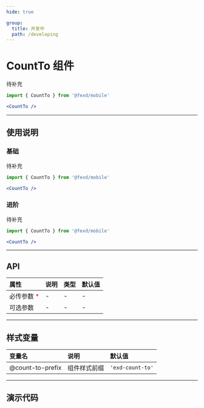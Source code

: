 ```yaml
---
hide: true

group:
  title: 开发中
  path: /developing
---
```


# CountTo 组件 <ImportCost name="CountTo" />

待补充

<!-- prettier-ignore -->
```jsx | pure
import { CountTo } from '@fexd/mobile'

<CountTo />
```

---

## 使用说明

### 基础

待补充

<!-- prettier-ignore -->
```jsx | pure
import { CountTo } from '@fexd/mobile'

<CountTo />
```

### 进阶

待补充

<!-- prettier-ignore -->
```jsx | pure
import { CountTo } from '@fexd/mobile'

<CountTo />
```

---

## API

| 属性                                         | 说明 | 类型 | 默认值 |
| :------------------------------------------- | :--- | :--- | :----- |
| 必传参数 <span style="color: red;">\*</span> | -    | -    | -      |
| 可选参数                                     | -    | -    | -      |

---

## 样式变量

| 变量名           | 说明         | 默认值           |
| :--------------- | :----------- | :--------------- |
| @count-to-prefix | 组件样式前缀 | `'exd-count-to'` |

---

## 演示代码

<code src="./demos/demo1/index.tsx" />
